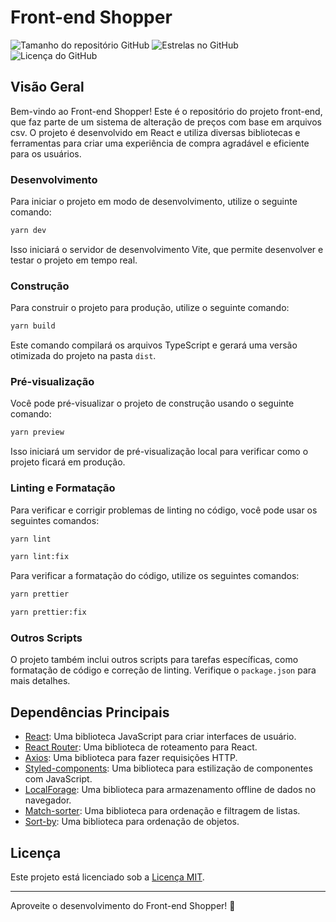 # Front-end Shopper

![Tamanho do repositório GitHub](https://img.shields.io/github/repo-size/JKrabbee/front-end-shopper)
![Estrelas no GitHub](https://img.shields.io/github/stars/JKrabbee/front-end-shopper)
![Licença do GitHub](https://img.shields.io/github/license/JKrabbee/front-end-shopper)

## Visão Geral

Bem-vindo ao Front-end Shopper! Este é o repositório do projeto front-end, que faz parte de um sistema de alteração de preços com base em arquivos csv. O projeto é desenvolvido em React e utiliza diversas bibliotecas e ferramentas para criar uma experiência de compra agradável e eficiente para os usuários.

### Desenvolvimento

Para iniciar o projeto em modo de desenvolvimento, utilize o seguinte comando:

```bash
yarn dev
```

Isso iniciará o servidor de desenvolvimento Vite, que permite desenvolver e testar o projeto em tempo real.

### Construção

Para construir o projeto para produção, utilize o seguinte comando:

```bash
yarn build
```

Este comando compilará os arquivos TypeScript e gerará uma versão otimizada do projeto na pasta `dist`.

### Pré-visualização

Você pode pré-visualizar o projeto de construção usando o seguinte comando:

```bash
yarn preview
```

Isso iniciará um servidor de pré-visualização local para verificar como o projeto ficará em produção.

### Linting e Formatação

Para verificar e corrigir problemas de linting no código, você pode usar os seguintes comandos:

```bash
yarn lint
```

```bash
yarn lint:fix
```

Para verificar a formatação do código, utilize os seguintes comandos:

```bash
yarn prettier
```

```bash
yarn prettier:fix
```

### Outros Scripts

O projeto também inclui outros scripts para tarefas específicas, como formatação de código e correção de linting. Verifique o `package.json` para mais detalhes.

## Dependências Principais

- [React](https://reactjs.org/): Uma biblioteca JavaScript para criar interfaces de usuário.
- [React Router](https://reactrouter.com/): Uma biblioteca de roteamento para React.
- [Axios](https://axios-http.com/): Uma biblioteca para fazer requisições HTTP.
- [Styled-components](https://styled-components.com/): Uma biblioteca para estilização de componentes com JavaScript.
- [LocalForage](https://localforage.github.io/localForage/): Uma biblioteca para armazenamento offline de dados no navegador.
- [Match-sorter](https://www.npmjs.com/package/match-sorter): Uma biblioteca para ordenação e filtragem de listas.
- [Sort-by](https://www.npmjs.com/package/sort-by): Uma biblioteca para ordenação de objetos.

## Licença

Este projeto está licenciado sob a [Licença MIT](LICENSE).

---

Aproveite o desenvolvimento do Front-end Shopper! :rocket:

```

```
